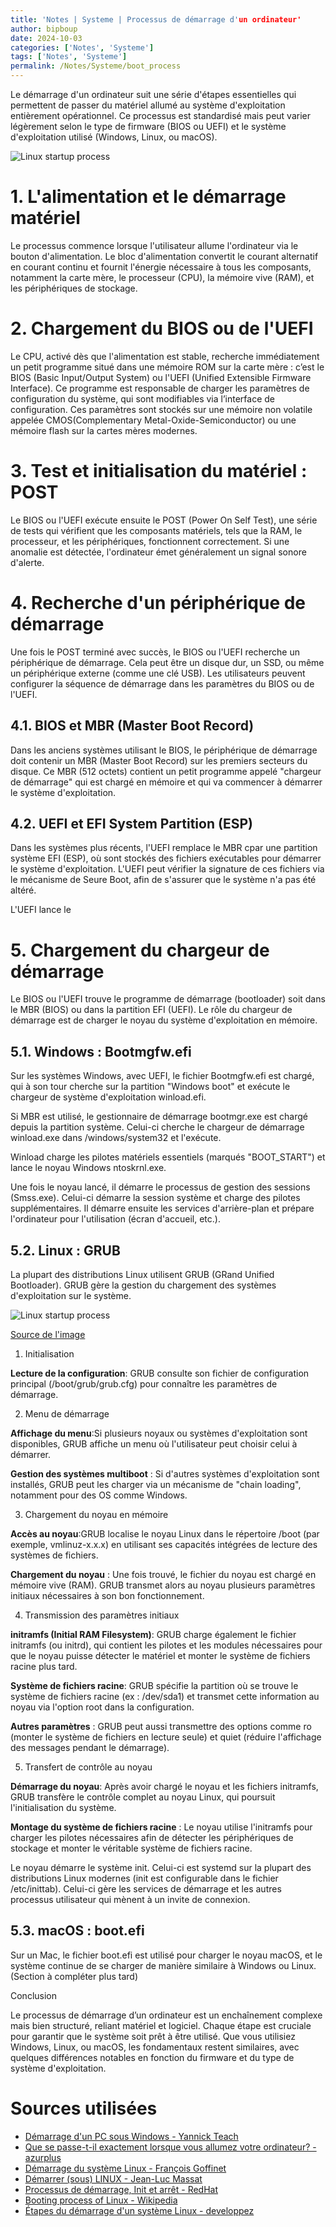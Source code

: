 ```yaml
---
title: 'Notes | Systeme | Processus de démarrage d'un ordinateur'
author: bipboup
date: 2024-10-03
categories: ['Notes', 'Systeme']
tags: ['Notes', 'Systeme']
permalink: /Notes/Systeme/boot_process
---
```


Le démarrage d'un ordinateur suit une série d'étapes essentielles qui permettent de passer du matériel allumé au système d'exploitation entièrement opérationnel. Ce processus est standardisé mais peut varier légèrement selon le type de firmware (BIOS ou UEFI) et le système d'exploitation utilisé (Windows, Linux, ou macOS).

![Linux startup process](/_posts/Notes/Systeme/img/power_on_diagram.png)


# 1. L'alimentation et le démarrage matériel

Le processus commence lorsque l'utilisateur allume l'ordinateur via le bouton d'alimentation. Le bloc d'alimentation convertit le courant alternatif en courant continu et fournit l'énergie nécessaire à tous les composants, notamment la carte mère, le processeur (CPU), la mémoire vive (RAM), et les périphériques de stockage.

# 2. Chargement du BIOS ou de l'UEFI

Le CPU, activé dès que l'alimentation est stable, recherche immédiatement un petit programme situé dans une mémoire ROM sur la carte mère : c’est le BIOS (Basic Input/Output System) ou l'UEFI (Unified Extensible Firmware Interface). Ce programme est responsable de charger les paramètres de configuration du système, qui sont modifiables via l’interface de configuration. Ces paramètres sont stockés sur une mémoire non volatile appelée CMOS(Complementary Metal-Oxide-Semiconductor) ou une mémoire flash sur la cartes mères modernes.

# 3. Test et initialisation du matériel : POST

Le BIOS ou l'UEFI exécute ensuite le POST (Power On Self Test), une série de tests qui vérifient que les composants matériels, tels que la RAM, le processeur, et les périphériques, fonctionnent correctement. Si une anomalie est détectée, l'ordinateur émet généralement un signal sonore d'alerte.

# 4. Recherche d'un périphérique de démarrage

Une fois le POST terminé avec succès, le BIOS ou l'UEFI recherche un périphérique de démarrage. Cela peut être un disque dur, un SSD, ou même un périphérique externe (comme une clé USB). Les utilisateurs peuvent configurer la séquence de démarrage dans les paramètres du BIOS ou de l'UEFI.

## 4.1. BIOS et MBR (Master Boot Record)

Dans les anciens systèmes utilisant le BIOS, le périphérique de démarrage doit contenir un MBR (Master Boot Record) sur les premiers secteurs du disque. Ce MBR (512 octets) contient un petit programme appelé "chargeur de démarrage" qui est chargé en mémoire et qui va commencer à démarrer le système d'exploitation.

## 4.2. UEFI et EFI System Partition (ESP)

Dans les systèmes plus récents, l'UEFI remplace le MBR cpar une partition système EFI (ESP), où sont stockés des fichiers exécutables pour démarrer le système d'exploitation. L'UEFI peut vérifier la signature de ces fichiers via le mécanisme de Seure Boot, afin de s'assurer que le système n'a pas été altéré.

L'UEFI lance le 

# 5. Chargement du chargeur de démarrage

Le BIOS ou l'UEFI trouve le programme de démarrage (bootloader) soit dans le MBR (BIOS) ou dans la partition EFI (UEFI). Le rôle du chargeur de démarrage est de charger le noyau du système d'exploitation en mémoire.

## 5.1. Windows : Bootmgfw.efi

Sur les systèmes Windows, avec UEFI, le fichier Bootmgfw.efi est chargé, qui à son tour cherche sur la partition "Windows boot" et exécute le chargeur de système d'exploitation winload.efi.

Si MBR est utilisé, le gestionnaire de démarrage bootmgr.exe est chargé depuis la partition système. Celui-ci cherche le chargeur de démarrage winload.exe dans /windows/system32 et l'exécute.  

Winload charge les pilotes matériels essentiels (marqués "BOOT_START") et lance le noyau Windows ntoskrnl.exe.

Une fois le noyau lancé, il démarre le processus de gestion des sessions (Smss.exe). Celui-ci démarre la session système et charge des pilotes supplémentaires.
Il démarre ensuite les services d'arrière-plan et prépare l'ordinateur pour l'utilisation (écran d'accueil, etc.).

## 5.2. Linux : GRUB

La plupart des distributions Linux utilisent GRUB (GRand Unified Bootloader). GRUB gère la gestion du chargement des systèmes d'exploitation sur le système.


![Linux startup process](/_posts/Notes/Systeme/img/Linux_startup_process_wip.png)

[Source de l'image](https://upload.wikimedia.org/wikipedia/commons/thumb/7/7e/Linux_startup_process_wip.svg/578px-Linux_startup_process_wip.svg.png)


1. Initialisation

**Lecture de la configuration**: GRUB consulte son fichier de configuration principal (/boot/grub/grub.cfg) pour connaître les paramètres de démarrage.

2. Menu de démarrage

**Affichage du menu**:Si plusieurs noyaux ou systèmes d'exploitation sont disponibles, GRUB affiche un menu où l'utilisateur peut choisir celui à démarrer.

**Gestion des systèmes multiboot** : Si d'autres systèmes d'exploitation sont installés, GRUB peut les charger via un mécanisme de "chain loading", notamment pour des OS comme Windows​.

3. Chargement du noyau en mémoire

**Accès au noyau**:GRUB localise le noyau Linux dans le répertoire /boot (par exemple, vmlinuz-x.x.x) en utilisant ses capacités intégrées de lecture des systèmes de fichiers. 

**Chargement du noyau** : Une fois trouvé, le fichier du noyau est chargé en mémoire vive (RAM). GRUB transmet alors au noyau plusieurs paramètres initiaux nécessaires à son bon fonctionnement.

4. Transmission des paramètres initiaux

**initramfs (Initial RAM Filesystem)**: GRUB charge également le fichier initramfs (ou initrd), qui contient les pilotes et les modules nécessaires pour que le noyau puisse détecter le matériel et monter le système de fichiers racine plus tard.

**Système de fichiers racine**: GRUB spécifie la partition où se trouve le système de fichiers racine (ex : /dev/sda1) et transmet cette information au noyau via l'option root dans la configuration.

**Autres paramètres** : GRUB peut aussi transmettre des options comme ro (monter le système de fichiers en lecture seule) et quiet (réduire l'affichage des messages pendant le démarrage).

5. Transfert de contrôle au noyau

**Démarrage du noyau**: Après avoir chargé le noyau et les fichiers initramfs, GRUB transfère le contrôle complet au noyau Linux, qui poursuit l'initialisation du système.

**Montage du système de fichiers racine** : Le noyau utilise l'initramfs pour charger les pilotes nécessaires afin de détecter les périphériques de stockage et monter le véritable système de fichiers racine.


Le noyau démarre le système init. Celui-ci est systemd sur la plupart des distributions Linux modernes (init est configurable dans le fichier /etc/inittab). Celui-ci gère les services de démarrage et les autres processus utilisateur qui mènent à un invite de connexion. 


## 5.3. macOS : boot.efi

Sur un Mac, le fichier boot.efi est utilisé pour charger le noyau macOS, et le système continue de se charger de manière similaire à Windows ou Linux. (Section à compléter plus tard)

Conclusion

Le processus de démarrage d’un ordinateur est un enchaînement complexe mais bien structuré, reliant matériel et logiciel. Chaque étape est cruciale pour garantir que le système soit prêt à être utilisé. Que vous utilisiez Windows, Linux, ou macOS, les fondamentaux restent similaires, avec quelques différences notables en fonction du firmware et du type de système d'exploitation.

# Sources utilisées
- [Démarrage d'un PC sous Windows - Yannick Teach](https://www.youtube.com/watch?v=IPQ_sG4BOsE)
- [Que se passe-t-il exactement lorsque vous allumez votre ordinateur? - azurplus](https://azurplus.fr/que-se-passe-t-il-exactement-lorsque-vous-allumez-votre-ordinateur/)
- [Démarrage du système Linux - François Goffinet](https://linux.goffinet.org/administration/processus-et-demarrage/demarrage-du-systeme-linux/)
- [Démarrer (sous) LINUX - Jean-Luc Massat](https://jean-luc-massat.pedaweb.univ-amu.fr/ens/asr/cours-linux/demarrage-linux.html)
- [Processus de démarrage, Init et arrêt - RedHat](https://docs.redhat.com/fr/documentation/red_hat_enterprise_linux/5/html/installation_guide/ch-boot-init-shutdown)
- [Booting process of Linux - Wikipedia](https://en.wikipedia.org/wiki/Booting_process_of_Linux)
- [Étapes du démarrage d'un système Linux - developpez](https://linux.developpez.com/secubook/node15.php)
